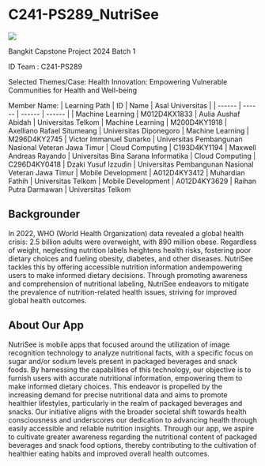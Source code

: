 # C241-PS289_NutriSee

![](doc/Recyclops.png)

Bangkit Capstone Project 2024 Batch 1

ID Team : C241-PS289

Selected Themes/Case: Health Innovation: Empowering Vulnerable Communities for Health and Well-being

Member Name:
| Learning Path | ID | Name | Asal Universitas |
| ------ | ------ | ------ | ------ |
| Machine Learning | M012D4KX1833 | Aulia Aushaf Abidah | Universitas Telkom
| Machine Learning | M200D4KY1918 | Axelliano Rafael Situmeang | Universitas Diponegoro
| Machine Learning | M296D4KY2745 | Victor Immanuel Sunarko | Universitas Pembangunan Nasional Veteran Jawa Timur
| Cloud Computing | C193D4KY1194 | Maxwell Andreas Rayando | Universitas Bina Sarana Informatika
| Cloud Computing | C296D4KY0418 | Dzaki Yusuf Izzudin | Universitas Pembangunan Nasional Veteran Jawa Timur
| Mobile Development | A012D4KY3412 | Muhardian Fathih | Universitas Telkom
| Mobile Development | A012D4KY3629 | Raihan Putra Darmawan | Universitas Telkom

## Backgrounder

In 2022, WHO (World Health Organization) data revealed a global health crisis: 2.5 billion adults were overweight, with 890 million obese. Regardless of weight, neglecting nutrition labels heightens health risks, fostering poor dietary choices and fueling obesity, diabetes,
and other diseases. NutriSee tackles this by offering accessible nutrition information andempowering users to make informed dietary decisions. Through promoting awareness and comprehension of nutritional labeling, NutriSee endeavors to mitigate the prevalence of nutrition-related health issues, striving for improved global health outcomes.

## About Our App

NutriSee is mobile apps that focused around the utilization of image recognition technology to analyze nutritional facts, with a specific focus on sugar and/or sodium levels present in packaged beverages and snack foods. By harnessing the capabilities of this technology, our objective is to furnish users with accurate nutritional information, empowering them to make informed dietary choices. This endeavor is propelled by the increasing demand for precise nutritional data and aims to promote healthier lifestyles, particularly in the realm of packaged beverages and snacks. Our initiative aligns with the broader societal shift towards health consciousness and underscores our dedication to advancing health through easily accessible and reliable nutrition insights. Through our app, we aspire to cultivate greater awareness regarding the nutritional content of packaged beverages and snack food options, thereby contributing to the cultivation of healthier eating habits and improved overall health outcomes.
